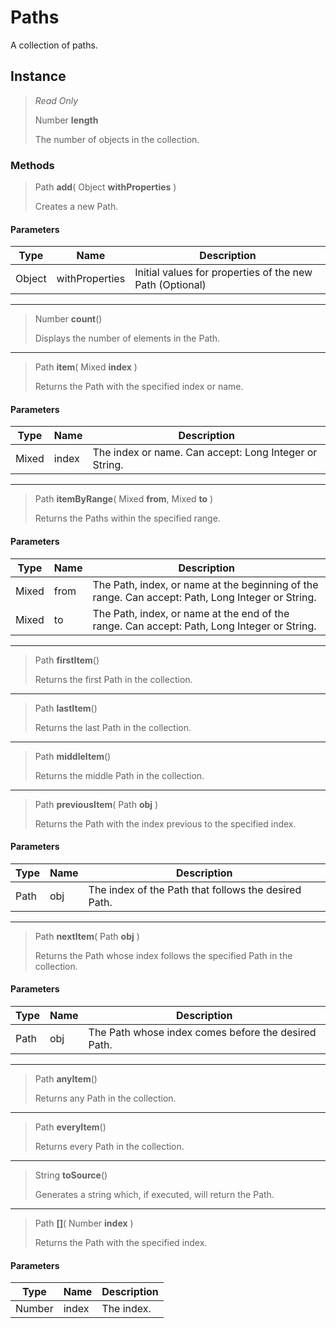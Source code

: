 # Paths
A collection of paths.

## Instance
> *Read Only* 
> 
> Number **length** 
>
> The number of objects in the collection.

### Methods
> Path **add**( Object **withProperties** )
> 
> Creates a new Path.
#### Parameters
| Type | Name | Description |
|---|---|---|
| Object | withProperties | Initial values for properties of the new Path (Optional) |

*** 
> Number **count**()
> 
> Displays the number of elements in the Path.
*** 
> Path **item**( Mixed **index** )
> 
> Returns the Path with the specified index or name.
#### Parameters
| Type | Name | Description |
|---|---|---|
| Mixed | index | The index or name. Can accept: Long Integer or String. |

*** 
> Path **itemByRange**( Mixed **from**, Mixed **to** )
> 
> Returns the Paths within the specified range.
#### Parameters
| Type | Name | Description |
|---|---|---|
| Mixed | from | The Path, index, or name at the beginning of the range. Can accept: Path, Long Integer or String. |
| Mixed | to | The Path, index, or name at the end of the range. Can accept: Path, Long Integer or String. |

*** 
> Path **firstItem**()
> 
> Returns the first Path in the collection.
*** 
> Path **lastItem**()
> 
> Returns the last Path in the collection.
*** 
> Path **middleItem**()
> 
> Returns the middle Path in the collection.
*** 
> Path **previousItem**( Path **obj** )
> 
> Returns the Path with the index previous to the specified index.
#### Parameters
| Type | Name | Description |
|---|---|---|
| Path | obj | The index of the Path that follows the desired Path. |

*** 
> Path **nextItem**( Path **obj** )
> 
> Returns the Path whose index follows the specified Path in the collection.
#### Parameters
| Type | Name | Description |
|---|---|---|
| Path | obj | The Path whose index comes before the desired Path. |

*** 
> Path **anyItem**()
> 
> Returns any Path in the collection.
*** 
> Path **everyItem**()
> 
> Returns every Path in the collection.
*** 
> String **toSource**()
> 
> Generates a string which, if executed, will return the Path.
*** 
> Path **[]**( Number **index** )
> 
> Returns the Path with the specified index.
#### Parameters
| Type | Name | Description |
|---|---|---|
| Number | index | The index. |


